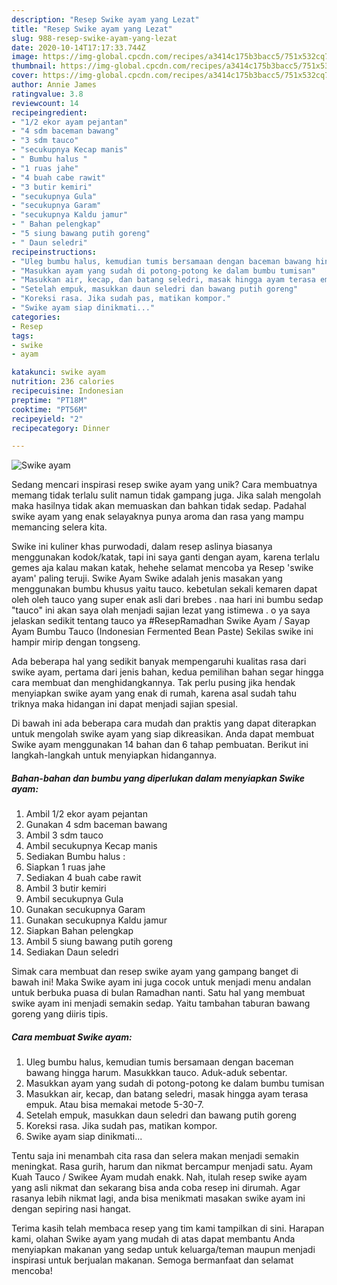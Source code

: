 ```yaml
---
description: "Resep Swike ayam yang Lezat"
title: "Resep Swike ayam yang Lezat"
slug: 988-resep-swike-ayam-yang-lezat
date: 2020-10-14T17:17:33.744Z
image: https://img-global.cpcdn.com/recipes/a3414c175b3bacc5/751x532cq70/swike-ayam-foto-resep-utama.jpg
thumbnail: https://img-global.cpcdn.com/recipes/a3414c175b3bacc5/751x532cq70/swike-ayam-foto-resep-utama.jpg
cover: https://img-global.cpcdn.com/recipes/a3414c175b3bacc5/751x532cq70/swike-ayam-foto-resep-utama.jpg
author: Annie James
ratingvalue: 3.8
reviewcount: 14
recipeingredient:
- "1/2 ekor ayam pejantan"
- "4 sdm baceman bawang"
- "3 sdm tauco"
- "secukupnya Kecap manis"
- " Bumbu halus "
- "1 ruas jahe"
- "4 buah cabe rawit"
- "3 butir kemiri"
- "secukupnya Gula"
- "secukupnya Garam"
- "secukupnya Kaldu jamur"
- " Bahan pelengkap"
- "5 siung bawang putih goreng"
- " Daun seledri"
recipeinstructions:
- "Uleg bumbu halus, kemudian tumis bersamaan dengan baceman bawang hingga harum. Masukkkan tauco. Aduk-aduk sebentar."
- "Masukkan ayam yang sudah di potong-potong ke dalam bumbu tumisan"
- "Masukkan air, kecap, dan batang seledri, masak hingga ayam terasa empuk. Atau bisa memakai metode 5-30-7."
- "Setelah empuk, masukkan daun seledri dan bawang putih goreng"
- "Koreksi rasa. Jika sudah pas, matikan kompor."
- "Swike ayam siap dinikmati..."
categories:
- Resep
tags:
- swike
- ayam

katakunci: swike ayam 
nutrition: 236 calories
recipecuisine: Indonesian
preptime: "PT18M"
cooktime: "PT56M"
recipeyield: "2"
recipecategory: Dinner

---
```



![Swike ayam](https://img-global.cpcdn.com/recipes/a3414c175b3bacc5/751x532cq70/swike-ayam-foto-resep-utama.jpg)

Sedang mencari inspirasi resep swike ayam yang unik? Cara membuatnya memang tidak terlalu sulit namun tidak gampang juga. Jika salah mengolah maka hasilnya tidak akan memuaskan dan bahkan tidak sedap. Padahal swike ayam yang enak selayaknya punya aroma dan rasa yang mampu memancing selera kita.

Swike ini kuliner khas purwodadi, dalam resep aslinya biasanya menggunakan kodok/katak, tapi ini saya ganti dengan ayam, karena terlalu gemes aja kalau makan katak, hehehe selamat mencoba ya Resep &#39;swike ayam&#39; paling teruji. Swike Ayam Swike adalah jenis masakan yang menggunakan bumbu khusus yaitu tauco. kebetulan sekali kemaren dapat oleh oleh tauco yang super enak asli dari brebes . naa hari ini bumbu sedap &#34;tauco&#34; ini akan saya olah menjadi sajian lezat yang istimewa . o ya saya jelaskan sedikit tentang tauco ya #ResepRamadhan Swike Ayam / Sayap Ayam Bumbu Tauco (Indonesian Fermented Bean Paste) Sekilas swike ini hampir mirip dengan tongseng.

Ada beberapa hal yang sedikit banyak mempengaruhi kualitas rasa dari swike ayam, pertama dari jenis bahan, kedua pemilihan bahan segar hingga cara membuat dan menghidangkannya. Tak perlu pusing jika hendak menyiapkan swike ayam yang enak di rumah, karena asal sudah tahu triknya maka hidangan ini dapat menjadi sajian spesial.


Di bawah ini ada beberapa cara mudah dan praktis yang dapat diterapkan untuk mengolah swike ayam yang siap dikreasikan. Anda dapat membuat Swike ayam menggunakan 14 bahan dan 6 tahap pembuatan. Berikut ini langkah-langkah untuk menyiapkan hidangannya.

<!--inarticleads1-->

##### Bahan-bahan dan bumbu yang diperlukan dalam menyiapkan Swike ayam:

1. Ambil 1/2 ekor ayam pejantan
1. Gunakan 4 sdm baceman bawang
1. Ambil 3 sdm tauco
1. Ambil secukupnya Kecap manis
1. Sediakan  Bumbu halus :
1. Siapkan 1 ruas jahe
1. Sediakan 4 buah cabe rawit
1. Ambil 3 butir kemiri
1. Ambil secukupnya Gula
1. Gunakan secukupnya Garam
1. Gunakan secukupnya Kaldu jamur
1. Siapkan  Bahan pelengkap
1. Ambil 5 siung bawang putih goreng
1. Sediakan  Daun seledri


Simak cara membuat dan resep swike ayam yang gampang banget di bawah ini! Maka Swike ayam ini juga cocok untuk menjadi menu andalan untuk berbuka puasa di bulan Ramadhan nanti. Satu hal yang membuat swike ayam ini menjadi semakin sedap. Yaitu tambahan taburan bawang goreng yang diiris tipis. 

<!--inarticleads2-->

##### Cara membuat Swike ayam:

1. Uleg bumbu halus, kemudian tumis bersamaan dengan baceman bawang hingga harum. Masukkkan tauco. Aduk-aduk sebentar.
1. Masukkan ayam yang sudah di potong-potong ke dalam bumbu tumisan
1. Masukkan air, kecap, dan batang seledri, masak hingga ayam terasa empuk. Atau bisa memakai metode 5-30-7.
1. Setelah empuk, masukkan daun seledri dan bawang putih goreng
1. Koreksi rasa. Jika sudah pas, matikan kompor.
1. Swike ayam siap dinikmati...


Tentu saja ini menambah cita rasa dan selera makan menjadi semakin meningkat. Rasa gurih, harum dan nikmat bercampur menjadi satu. Ayam Kuah Tauco / Swikee Ayam mudah enakk. Nah, itulah resep swike ayam yang asli nikmat dan sekarang bisa anda coba resep ini dirumah. Agar rasanya lebih nikmat lagi, anda bisa menikmati masakan swike ayam ini dengan sepiring nasi hangat. 

Terima kasih telah membaca resep yang tim kami tampilkan di sini. Harapan kami, olahan Swike ayam yang mudah di atas dapat membantu Anda menyiapkan makanan yang sedap untuk keluarga/teman maupun menjadi inspirasi untuk berjualan makanan. Semoga bermanfaat dan selamat mencoba!
